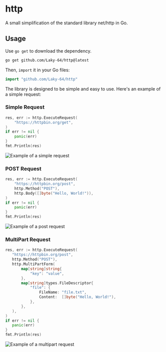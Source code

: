 # http
A small simplification of the standard library net/http in Go.

## Usage

Use `go get` to download the dependency.

```bash
go get github.com/Laky-64/http@latest
```

Then, `import` it in your Go files:

```go
import "github.com/Laky-64/http"
```

The library is designed to be simple and easy to use. 
Here's an example of a simple request:


### Simple Request
```go
res, err := http.ExecuteRequest(
	"https://httpbin.org/get",
)
if err != nil {
    panic(err)
}
fmt.Println(res)
```
<img src="https://vhs.charm.sh/vhs-1Qsv8thjvA9KpxkDvyvB4.gif" alt="Example of a simple request">

### POST Request

```go
res, err := http.ExecuteRequest(
	"https://httpbin.org/post",
	http.Method("POST"),
	http.Body([]byte("Hello, World!")),
)
if err != nil {
    panic(err)
}
fmt.Println(res)
```
<img src="https://vhs.charm.sh/vhs-1gJR3CtJNcKPiY3r9g4tS8.gif" alt="Example of a post request">

### MultiPart Request
 ```go
res, err := http.ExecuteRequest(
	"https://httpbin.org/post", 
	http.Method("POST"), 
	http.MultiPartForm(
		map[string]string{
			"key": "value",
		}, 
		map[string]types.FileDescriptor{
			"file": {
				FileName: "file.txt", 
				Content:  []byte("Hello, World!"),
			},
		},
	),
)
if err != nil {
    panic(err)
}
fmt.Println(res)
```
<img src="https://vhs.charm.sh/vhs-1CmVZwbWkBqglhss7Gw09g.gif" alt="Example of a multipart request">